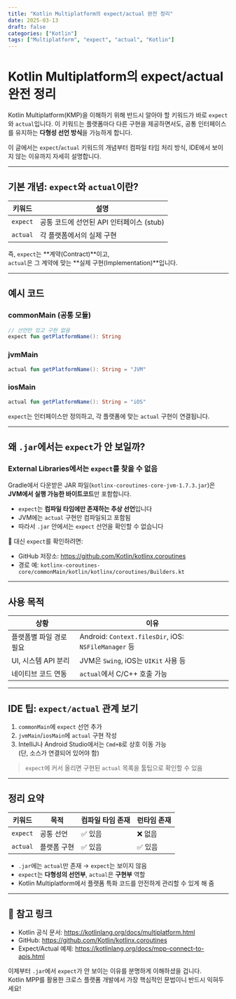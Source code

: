 ```yaml
---
title: "Kotlin Multiplatform의 expect/actual 완전 정리"
date: 2025-03-13
draft: false
categories: ["Kotlin"]
tags: ["Multiplatform", "expect", "actual", "Kotlin"]
---
```



# Kotlin Multiplatform의 expect/actual 완전 정리

Kotlin Multiplatform(KMP)을 이해하기 위해 반드시 알아야 할 키워드가 바로 `expect`와 `actual`입니다. 이 키워드는 플랫폼마다 다른 구현을 제공하면서도, 공통 인터페이스를 유지하는 **다형성 선언 방식**을 가능하게 합니다.

이 글에서는 `expect`/`actual` 키워드의 개념부터 컴파일 타임 처리 방식, IDE에서 보이지 않는 이유까지 자세히 설명합니다.

---

## 기본 개념: `expect`와 `actual`이란?

| 키워드 | 설명 |
|--------|------|
| `expect` | 공통 코드에 선언된 API 인터페이스 (stub) |
| `actual` | 각 플랫폼에서의 실제 구현 |

즉, `expect`는 **계약(Contract)**이고,  
`actual`은 그 계약에 맞는 **실제 구현(Implementation)**입니다.

---

## 예시 코드

### commonMain (공통 모듈)

```kotlin
// 선언만 있고 구현 없음
expect fun getPlatformName(): String
```

### jvmMain

```kotlin
actual fun getPlatformName(): String = "JVM"
```

### iosMain

```kotlin
actual fun getPlatformName(): String = "iOS"
```

`expect`는 인터페이스만 정의하고, 각 플랫폼에 맞는 `actual` 구현이 연결됩니다.

---

## 왜 `.jar`에서는 `expect`가 안 보일까?

### External Libraries에서는 `expect`를 찾을 수 없음

Gradle에서 다운받은 JAR 파일(`kotlinx-coroutines-core-jvm-1.7.3.jar`)은 **JVM에서 실행 가능한 바이트코드**만 포함합니다.

- `expect`는 **컴파일 타임에만 존재하는 추상 선언**입니다
- JVM에는 `actual` 구현만 컴파일되고 포함됨
- 따라서 `.jar` 안에서는 `expect` 선언을 확인할 수 없습니다

🔎 대신 `expect`를 확인하려면:

- GitHub 저장소: https://github.com/Kotlin/kotlinx.coroutines
- 경로 예: `kotlinx-coroutines-core/commonMain/kotlin/kotlinx/coroutines/Builders.kt`

---

## 사용 목적

| 상황 | 이유 |
|------|------|
| 플랫폼별 파일 경로 필요 | Android: `Context.filesDir`, iOS: `NSFileManager` 등 |
| UI, 시스템 API 분리 | JVM은 `Swing`, iOS는 `UIKit` 사용 등 |
| 네이티브 코드 연동 | `actual`에서 C/C++ 호출 가능 |

---

## IDE 팁: `expect/actual` 관계 보기

1. `commonMain`에 `expect` 선언 추가  
2. `jvmMain`/`iosMain`에 `actual` 구현 작성  
3. IntelliJ나 Android Studio에서는 `Cmd+B`로 상호 이동 가능  
   (단, 소스가 연결되어 있어야 함)

> `expect`에 커서 올리면 구현된 `actual` 목록을 툴팁으로 확인할 수 있음

---

## 정리 요약

| 키워드 | 목적 | 컴파일 타임 존재 | 런타임 존재 |
|--------|------|------------------|--------------|
| `expect` | 공통 선언 | ✅ 있음 | ❌ 없음 |
| `actual` | 플랫폼 구현 | ✅ 있음 | ✅ 있음 |

- `.jar`에는 `actual`만 존재 → `expect`는 보이지 않음
- `expect`는 **다형성의 선언부**, `actual`은 **구현부** 역할
- Kotlin Multiplatform에서 플랫폼 특화 코드를 안전하게 관리할 수 있게 해 줌

---

## 🔗 참고 링크

- Kotlin 공식 문서: https://kotlinlang.org/docs/multiplatform.html
- GitHub: https://github.com/Kotlin/kotlinx.coroutines
- Expect/Actual 예제: https://kotlinlang.org/docs/mpp-connect-to-apis.html

이제부터 `.jar`에서 `expect`가 안 보이는 이유를 분명하게 이해하셨을 겁니다.  
Kotlin MPP를 활용한 크로스 플랫폼 개발에서 가장 핵심적인 문법이니 반드시 익혀두세요!

